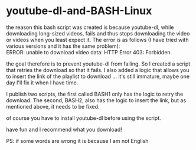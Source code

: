 # youtube-dl-and-BASH-Linux

the reason this bash script was created is because youtube-dl, while downloading long-sized videos, fails and thus stops downloading the video or videos when you least expect it. The error is as follows (I have tried with various versions and it has the same problem):  
ERROR: unable to download video data: HTTP Error 403: Forbidden.

the goal therefore is to prevent youtube-dl from failing. So I created a script that retries the download so that it fails. I also added a logic that allows you to insert the link of the playlist to download ... it's still immature, maybe one day I'll fix it when I have time.

I publish two scripts, the first called BASH1 only has the logic to retry the download. The second, BASH2, also has the logic to insert the link, but as mentioned above, it needs to be fixed.

of course you have to install youtube-dl before using the script.

have fun and I recommend what you download!

PS: if some words are wrong it is because I am not English
